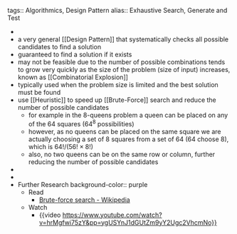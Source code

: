 tags:: Algorithmics, Design Pattern
alias:: Exhaustive Search, Generate and Test

-
- a very general [[Design Pattern]] that systematically checks all possible candidates to find a solution
- guaranteed to find a solution if it exists
- may not be feasible due to the number of possible combinations tends to grow very quickly as the size of the problem (size of input) increases, known as [[Combinatorial Explosion]]
- typically used when the problem size is limited and the best solution must be found
- use [[Heuristic]] to speed up [[Brute-Force]] search and reduce the number of possible candidates
	- for example in the 8-queens problem a queen can be placed on any of the 64 squares ($64^8$ possibilities)
	- however, as no queens can be placed on the same square we are actually choosing a set of 8 squares from a set of 64 (64 choose 8), which is $64!/(56!\times 8!)$
	- also, no two queens can be on the same row or column, further reducing the number of possible candidates
-
-
- Further Research
  background-color:: purple
	- Read
		- [Brute-force search - Wikipedia](https://en.wikipedia.org/wiki/Brute-force_search)
	- Watch
		- {{video https://www.youtube.com/watch?v=hrMgfwi75zY&pp=ygUSYnJ1dGUtZm9yY2Ugc2VhcmNo}}